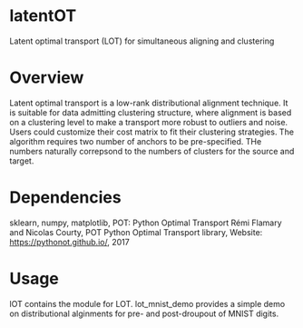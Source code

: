 # latentOT
Latent optimal transport (LOT) for simultaneous aligning and clustering 

# Overview
Latent optimal transport is a low-rank distributional alignment technique. It is suitable for data admitting clustering structure, where alignment is based on a clustering level to make a transport more robust to outliers and noise.
Users could customize their cost matrix to fit their clustering strategies.
The algorithm requires two number of anchors to be pre-specified. THe numbers naturally correpsond to the numbers of clusters for the source and target.

# Dependencies
sklearn, numpy, matplotlib, POT: Python Optimal Transport Rémi Flamary and Nicolas Courty, POT Python Optimal Transport library,
Website: https://pythonot.github.io/, 2017

# Usage
lOT contains the module for LOT. lot_mnist_demo provides a simple demo on distributional alginments for pre- and post-droupout of MNIST digits. 



